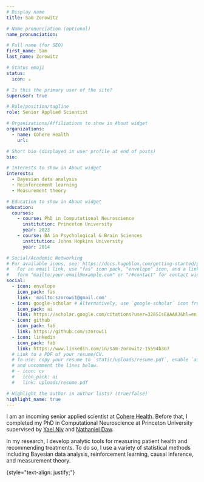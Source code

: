 ```yaml
---
# Display name
title: Sam Zorowitz

# Name pronunciation (optional)
name_pronunciation: 

# Full name (for SEO)
first_name: Sam
last_name: Zorowitz

# Status emoji
status:
  icon: ☕️

# Is this the primary user of the site?
superuser: true

# Role/position/tagline
role: Senior Applied Scientist

# Organizations/Affiliations to show in About widget
organizations:
  - name: Cohere Health
    url: 

# Short bio (displayed in user profile at end of posts)
bio: 

# Interests to show in About widget
interests:
  - Bayesian data analysis 
  - Reinforcement learning
  - Measurement theory

# Education to show in About widget
education:
  courses:
    - course: PhD in Computational Neuroscience
      institution: Princeton University
      year: 2023
    - course: BA in Psychological & Brain Sciences
      institution: Johns Hopkins University
      year: 2014

# Social/Academic Networking
# For available icons, see: https://docs.hugoblox.com/getting-started/page-builder/#icons
#   For an email link, use "fas" icon pack, "envelope" icon, and a link in the
#   form "mailto:your-email@example.com" or "/#contact" for contact widget.
social:
  - icon: envelope
    icon_pack: fas
    link: 'mailto:szorowi1@gmail.com'
  - icon: google-scholar # Alternatively, use `google-scholar` icon from `ai` icon pack
    icon_pack: ai
    link: https://scholar.google.com/citations?user=3285IsEAAAAJ&hl=en
  - icon: github
    icon_pack: fab
    link: https://github.com/szorowi1
  - icon: linkedin
    icon_pack: fab
    link: https://www.linkedin.com/in/sam-zorowitz-15594b307
  # Link to a PDF of your resume/CV.
  # To use: copy your resume to `static/uploads/resume.pdf`, enable `ai` icons in `params.yaml`,
  # and uncomment the lines below.
  # - icon: cv
  #   icon_pack: ai
  #   link: uploads/resume.pdf

# Highlight the author in author lists? (true/false)
highlight_name: true
---
```


I am an incoming senior applied scientist at [Cohere Health](https://coherehealth.com/). Before that, I completed my PhD in Computational Neuroscience at Princeton University supervised by [Yael Niv](https://nivlab.princeton.edu/) and [Nathaniel Daw](https://dawlab.princeton.edu/). 

In my research, I develop analytic tools for measuring patient health and recommending treatments. To do so, I use a variety of statistical methods including Bayesian data analysis, reinforcement learning, causal inference, and measurement theory.

{style="text-align: justify;"}
